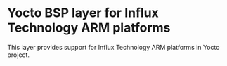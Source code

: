 Yocto BSP layer for Influx Technology ARM platforms
==================================================

This layer provides support for Influx Technology ARM platforms in Yocto project.
